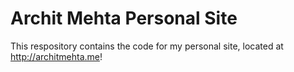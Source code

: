 # Archit Mehta Personal Site
This respository contains the code for my personal site, located at http://architmehta.me!
